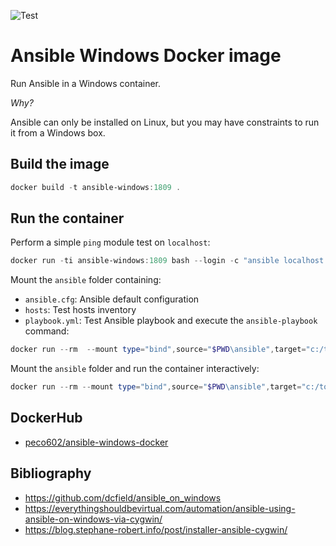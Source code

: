 ![Test](https://github.com/Peco602/ansible-windows-docker/actions/workflows/test.yml/badge.svg)

# Ansible Windows Docker image

Run Ansible in a Windows container.

*Why?*

Ansible can only be installed on Linux, but you may have constraints to run it from a Windows box. 

## Build the image

```ps1
docker build -t ansible-windows:1809 .
```

## Run the container

Perform a simple `ping` module test on `localhost`:
```ps1
docker run -ti ansible-windows:1809 bash --login -c "ansible localhost -m ping"
```

Mount the `ansible` folder containing:
- `ansible.cfg`: Ansible default configuration
- `hosts`: Test hosts inventory
- `playbook.yml`: Test Ansible playbook 
and execute the `ansible-playbook` command:
```ps1
docker run --rm  --mount type="bind",source="$PWD\ansible",target="c:/tools/cygwin/etc/ansible" ansible-windows:1809 bash --login -c "ansible-playbook /etc/ansible/playbook.yml -i /etc/ansible/hosts"
```

Mount the `ansible` folder and run the container interactively:
```ps1
docker run --rm --mount type="bind",source="$PWD\ansible",target="c:/tools/cygwin/etc/ansible" -ti ansible-windows:1809 bash --login -i
```

## DockerHub

- [peco602/ansible-windows-docker](https://hub.docker.com/repository/docker/peco602/ansible-windows-docker)


## Bibliography

- https://github.com/dcfield/ansible_on_windows
- https://everythingshouldbevirtual.com/automation/ansible-using-ansible-on-windows-via-cygwin/
- https://blog.stephane-robert.info/post/installer-ansible-cygwin/